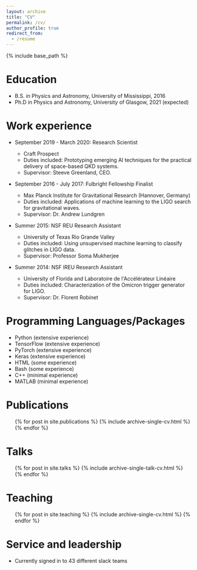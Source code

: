 ```yaml
---
layout: archive
title: "CV"
permalink: /cv/
author_profile: true
redirect_from:
  - /resume
---
```


{% include base_path %}

Education
======
* B.S. in Physics and Astronomy, University of Mississippi, 2016
* Ph.D in Physics and Astronomy, University of Glasgow, 2021 (expected)

Work experience
======
* September 2019 - March 2020: Research Scientist
  * Craft Prospect
  * Duties included: Prototyping emerging AI techniques for the practical delivery of space-based QKD systems.
  * Supervisor: Steeve Greenland, CEO.

* September 2016 - July 2017: Fulbright Fellowship Finalist
  * Max Planck Institute for Gravitational Research (Hannover, Germany)
  * Duties included: Applications of machine learning to the LIGO search for gravitational waves.
  * Supervisor: Dr. Andrew Lundgren

* Summer 2015: NSF REU Research Assistant
  * University of Texas Rio Grande Valley
  * Duties included: Using unsupervised machine learning to classify glitches in LIGO data.
  * Supervisor: Professor Soma Mukherjee

* Summer 2014: NSF IREU Research Assistant
  * University of Florida and Laboratoire de l'Accélérateur Linéaire
  * Duties included: Characterization of the Omicron trigger generator for LIGO.
  * Supervisor: Dr. Florent Robinet
  
Programming Languages/Packages
======
* Python (extensive experience)
* TensorFlow (extensive experience)
* PyTorch (extensive experience)
* Keras (extensive experience)
* HTML (some experience)
* Bash (some experience)
* C++ (minimal experience)
* MATLAB (minimal experience)

Publications
======
  <ul>{% for post in site.publications %}
    {% include archive-single-cv.html %}
  {% endfor %}</ul>
  
Talks
======
  <ul>{% for post in site.talks %}
    {% include archive-single-talk-cv.html %}
  {% endfor %}</ul>
  
Teaching
======
  <ul>{% for post in site.teaching %}
    {% include archive-single-cv.html %}
  {% endfor %}</ul>
  
Service and leadership
======
* Currently signed in to 43 different slack teams

